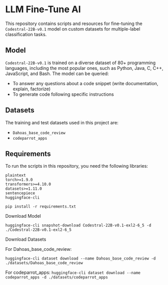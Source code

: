 # LLM Fine-Tune AI

This repository contains scripts and resources for fine-tuning the `Codestral-22B-v0.1` model on custom datasets for multiple-label classification tasks.

## Model

`Codestral-22B-v0.1` is trained on a diverse dataset of 80+ programming languages, including the most popular ones, such as Python, Java, C, C++, JavaScript, and Bash. The model can be queried:
- To answer any questions about a code snippet (write documentation, explain, factorize)
- To generate code following specific instructions

## Datasets

The training and test datasets used in this project are:
- `Dahoas_base_code_review`
- `codeparrot_apps`

## Requirements

To run the scripts in this repository, you need the following libraries:
```
plaintext
torch>=1.9.0
transformers>=4.10.0
datasets>=1.11.0
sentencepiece
huggingface-cli
```

```
pip install -r requirements.txt
```

Download Model
```
huggingface-cli snapshot-download Codestral-22B-v0.1-exl2-6_5 -d ./Codestral-22B-v0.1-exl2-6_5
```
Download Datasets

For Dahoas_base_code_review:
```
huggingface-cli dataset download --name Dahoas_base_code_review -d ./datasets/Dahoas_base_code_review
```
For codeparrot_apps:
``
huggingface-cli dataset download --name codeparrot_apps -d ./datasets/codeparrot_apps
``